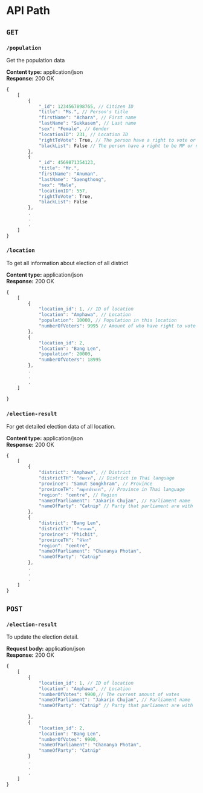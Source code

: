 # API Path

##  ```GET```

### ```/population```
Get the population data

**Content type:** application/json  
**Response:** 200 OK

```js
{
    [
        {
            "_id": 1234567898765, // Citizen ID
            "title": "Ms.", // Person's title
            "firstName": "Achara", // First name
            "lastName": "Sukkasem", // Last name
            "sex": "Female", // Gender
            "locationID": 231, // Location ID 
            "rightToVote": True, // The person have a right to vote or not
            "blackList": False // The person have a right to be MP or not
        },
        {
            "_id": 4569871354123,
            "title": "Mr.",
            "firstName": "Anuman",
            "lastName": "Saengthong",
            "sex": "Male",
            "locationID": 557,
            "rightToVote": True,
            "blackList": False
        },
        .
        .
        .
    ]
}
```

### ```/location```
To get all information about election of all district  

**Content type:** application/json  
**Response:** 200 OK  
```js
{
    [
        {
            "location_id": 1, // ID of location
            "location": "Amphawa", // Location
            "population": 10000, // Population in this location
            "numberOfVoters": 9995 // Amount of who have right to vote
        },
        {
            "location_id": 2,
            "location": "Bang Len",
            "population": 20000,
            "numberOfVoters": 18995
        },
        .
        .
        .
    ]
    
}
```

### ```/election-result```
For get detailed election data of all location.  

**Content type:** application/json  
**Response:** 200 OK  

```js
{
    [
        {
            "district": "Amphawa", // District
            "districtTH": "อัมพวา", // District in Thai language
            "province": "Samut Songkhram", // Province
            "provinceTH": "สมุทรปราการ", // Province in Thai language
            "region": "centre", // Region
            "nameOfParliament": "Jakarin Chujan", // Parliament name
            "nameOfParty": "Catnip" // Party that parliament are with
        },
        {
            "district": "Bang Len",
            "districtTH": "บางเลน",
            "province": "Phichit",
            "provinceTH": "พิจิตร"
            "region": "centre",
            "nameOfParliament": "Chananya Photan",
            "nameOfParty": "Catnip"
        },
        .
        .
        .
    ]
}
```

## ```POST```

### ```/election-result```
To update the election detail.  

**Request body:** application/json  
**Response:** 200 OK  

```js
{
    [
        {
            "location_id": 1, // ID of location
            "location": "Amphawa", // Location
            "numberOfVotes": 9900,// The current amount of votes
            "nameOfParliament": "Jakarin Chujan", // Parliament name
            "nameOfParty": "Catnip" // Party that parliament are with
            
        },
        {
            "location_id": 2,
            "location": "Bang Len",
            "numberOfVotes": 9900,
            "nameOfParliament": "Chananya Photan", 
            "nameOfParty": "Catnip"
        }
        .
        .
        .
    ]
}
```